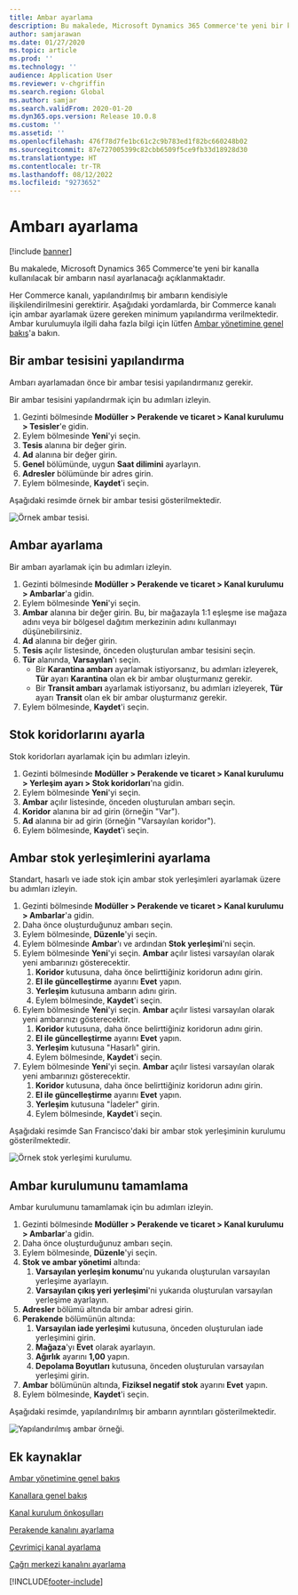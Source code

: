 ```yaml
---
title: Ambar ayarlama
description: Bu makalede, Microsoft Dynamics 365 Commerce'te yeni bir kanalla kullanılacak bir ambarın nasıl ayarlanacağı açıklanmaktadır.
author: samjarawan
ms.date: 01/27/2020
ms.topic: article
ms.prod: ''
ms.technology: ''
audience: Application User
ms.reviewer: v-chgriffin
ms.search.region: Global
ms.author: samjar
ms.search.validFrom: 2020-01-20
ms.dyn365.ops.version: Release 10.0.8
ms.custom: ''
ms.assetid: ''
ms.openlocfilehash: 476f78d7fe1bc61c2c9b783ed1f82bc660248b02
ms.sourcegitcommit: 87e727005399c82cbb6509f5ce9fb33d18928d30
ms.translationtype: HT
ms.contentlocale: tr-TR
ms.lasthandoff: 08/12/2022
ms.locfileid: "9273652"
---
```

# <a name="warehouse-set-up"></a>Ambarı ayarlama

[!include [banner](includes/banner.md)]

Bu makalede, Microsoft Dynamics 365 Commerce'te yeni bir kanalla kullanılacak bir ambarın nasıl ayarlanacağı açıklanmaktadır.

Her Commerce kanalı, yapılandırılmış bir ambarın kendisiyle ilişkilendirilmesini gerektirir. Aşağıdaki yordamlarda, bir Commerce kanalı için ambar ayarlamak üzere gereken minimum yapılandırma verilmektedir. Ambar kurulumuyla ilgili daha fazla bilgi için lütfen [Ambar yönetimine genel bakış](../supply-chain/warehousing/warehouse-management-overview.md?toc=/dynamics365/commerce/toc.json)'a bakın.

## <a name="configure-a-warehouse-site"></a>Bir ambar tesisini yapılandırma

Ambarı ayarlamadan önce bir ambar tesisi yapılandırmanız gerekir.

Bir ambar tesisini yapılandırmak için bu adımları izleyin.

1. Gezinti bölmesinde **Modüller \> Perakende ve ticaret \> Kanal kurulumu \> Tesisler**'e gidin.
1. Eylem bölmesinde **Yeni**'yi seçin.
1. **Tesis** alanına bir değer girin.
1. **Ad** alanına bir değer girin.
1. **Genel** bölümünde, uygun **Saat dilimini** ayarlayın.
1. **Adresler** bölümünde bir adres girin.
1. Eylem bölmesinde, **Kaydet**'i seçin.

Aşağıdaki resimde örnek bir ambar tesisi gösterilmektedir.

![Örnek ambar tesisi.](media/warehouse-site.png)

## <a name="set-up-a-warehouse"></a>Ambar ayarlama

Bir ambarı ayarlamak için bu adımları izleyin.

1. Gezinti bölmesinde **Modüller \> Perakende ve ticaret \> Kanal kurulumu \> Ambarlar**'a gidin.
1. Eylem bölmesinde **Yeni**'yi seçin.
1. **Ambar** alanına bir değer girin.  Bu, bir mağazayla 1:1 eşleşme ise mağaza adını veya bir bölgesel dağıtım merkezinin adını kullanmayı düşünebilirsiniz.
1. **Ad** alanına bir değer girin.
1. **Tesis** açılır listesinde, önceden oluşturulan ambar tesisini seçin.
1. **Tür** alanında, **Varsayılan**'ı seçin.
    - Bir **Karantina ambarı** ayarlamak istiyorsanız, bu adımları izleyerek, **Tür** ayarı **Karantina** olan ek bir ambar oluşturmanız gerekir.
    - Bir **Transit ambarı** ayarlamak istiyorsanız, bu adımları izleyerek, **Tür** ayarı **Transit** olan ek bir ambar oluşturmanız gerekir.
1. Eylem bölmesinde, **Kaydet**'i seçin.

## <a name="set-up-inventory-aisles"></a>Stok koridorlarını ayarla

Stok koridorları ayarlamak için bu adımları izleyin.

1. Gezinti bölmesinde **Modüller \> Perakende ve ticaret \> Kanal kurulumu \> Yerleşim ayarı \> Stok koridorları**'na gidin.
1. Eylem bölmesinde **Yeni**'yi seçin.
1. **Ambar** açılır listesinde, önceden oluşturulan ambarı seçin.
1. **Koridor** alanına bir ad girin (örneğin "Var").
1. **Ad** alanına bir ad girin (örneğin "Varsayılan koridor").
1. Eylem bölmesinde, **Kaydet**'i seçin.

## <a name="set-up-warehouse-inventory-locations"></a>Ambar stok yerleşimlerini ayarlama

Standart, hasarlı ve iade stok için ambar stok yerleşimleri ayarlamak üzere bu adımları izleyin.

1. Gezinti bölmesinde **Modüller \> Perakende ve ticaret \> Kanal kurulumu \> Ambarlar**'a gidin.
1. Daha önce oluşturduğunuz ambarı seçin.
1. Eylem bölmesinde, **Düzenle**'yi seçin.
1. Eylem bölmesinde **Ambar**'ı ve ardından **Stok yerleşimi**'ni seçin.
1. Eylem bölmesinde **Yeni**'yi seçin. **Ambar** açılır listesi varsayılan olarak yeni ambarınızı gösterecektir.
    1. **Koridor** kutusuna, daha önce belirttiğiniz koridorun adını girin. 
    1. **El ile güncelleştirme** ayarını **Evet** yapın.
    1. **Yerleşim** kutusuna ambarın adını girin.
    1. Eylem bölmesinde, **Kaydet**'i seçin.
 1. Eylem bölmesinde **Yeni**'yi seçin.  **Ambar** açılır listesi varsayılan olarak yeni ambarınızı gösterecektir.
    1. **Koridor** kutusuna, daha önce belirttiğiniz koridorun adını girin.  
    1. **El ile güncelleştirme** ayarını **Evet** yapın.
    1. **Yerleşim** kutusuna "Hasarlı" girin.
    1. Eylem bölmesinde, **Kaydet**'i seçin.
 1. Eylem bölmesinde **Yeni**'yi seçin.  **Ambar** açılır listesi varsayılan olarak yeni ambarınızı gösterecektir.
    1. **Koridor** kutusuna, daha önce belirttiğiniz koridorun adını girin. 
    1. **El ile güncelleştirme** ayarını **Evet** yapın.
    1. **Yerleşim** kutusuna "İadeler" girin.
    1. Eylem bölmesinde, **Kaydet**'i seçin.
    
Aşağıdaki resimde San Francisco'daki bir ambar stok yerleşiminin kurulumu gösterilmektedir.

![Örnek stok yerleşimi kurulumu.](media/warehouse-inventory-locations.png)
    
## <a name="complete-warehouse-setup"></a>Ambar kurulumunu tamamlama

Ambar kurulumunu tamamlamak için bu adımları izleyin.

1. Gezinti bölmesinde **Modüller \> Perakende ve ticaret \> Kanal kurulumu \> Ambarlar**'a gidin.
1. Daha önce oluşturduğunuz ambarı seçin.
1. Eylem bölmesinde, **Düzenle**'yi seçin.
1. **Stok ve ambar yönetimi** altında:
    1. **Varsayılan yerleşim konumu**'nu yukarıda oluşturulan varsayılan yerleşime ayarlayın.
    1. **Varsayılan çıkış yeri yerleşimi**'ni yukarıda oluşturulan varsayılan yerleşime ayarlayın.
1. **Adresler** bölümü altında bir ambar adresi girin.
1. **Perakende** bölümünün altında: 
    1. **Varsayılan iade yerleşimi** kutusuna, önceden oluşturulan iade yerleşimini girin.
    1. **Mağaza**'yı **Evet** olarak ayarlayın.
    1. **Ağırlık** ayarını **1,00** yapın. 
    1. **Depolama Boyutları** kutusuna, önceden oluşturulan varsayılan yerleşimi girin.
1. **Ambar** bölümünün altında, **Fiziksel negatif stok** ayarını **Evet** yapın.
1. Eylem bölmesinde, **Kaydet**'i seçin.

Aşağıdaki resimde, yapılandırılmış bir ambarın ayrıntıları gösterilmektedir.

![Yapılandırılmış ambar örneği.](media/warehouse-sample.png)

## <a name="additional-resources"></a>Ek kaynaklar

[Ambar yönetimine genel bakış](../supply-chain/warehousing/warehouse-management-overview.md?toc=/dynamics365/commerce/toc.json)

[Kanallara genel bakış](channels-overview.md)

[Kanal kurulum önkoşulları](channels-prerequisites.md)

[Perakende kanalını ayarlama](channel-setup-retail.md)
    
[Çevrimiçi kanal ayarlama](channel-setup-online.md)

[Çağrı merkezi kanalını ayarlama](channel-setup-callcenter.md)







[!INCLUDE[footer-include](../includes/footer-banner.md)]
